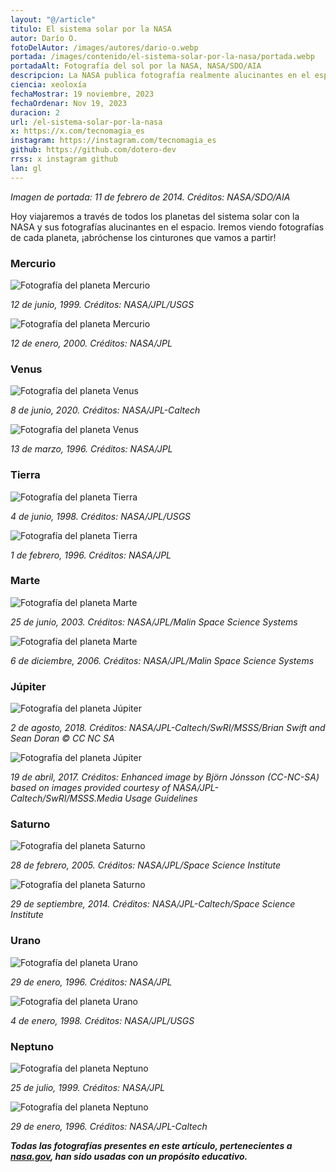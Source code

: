 ```yaml
---
layout: "@/article"
titulo: El sistema solar por la NASA
autor: Darío O.
fotoDelAutor: /images/autores/dario-o.webp
portada: /images/contenido/el-sistema-solar-por-la-nasa/portada.webp
portadaAlt: Fotografía del sol por la NASA, NASA/SDO/AIA
descripcion: La NASA publica fotografía realmente alucinantes en el espacio, viaja con sus fotografías a través del sistema solar.
ciencia: xeoloxía
fechaMostrar: 19 noviembre, 2023
fechaOrdenar: Nov 19, 2023
duracion: 2 
url: /el-sistema-solar-por-la-nasa
x: https://x.com/tecnomagia_es
instagram: https://instagram.com/tecnomagia_es
github: https://github.com/dotero-dev
rrss: x instagram github
lan: gl
---
```


*Imagen de portada: 11 de febrero de 2014. Créditos: NASA/SDO/AIA*

Hoy viajaremos a través de todos los planetas del sistema solar con la NASA y sus fotografías alucinantes en el espacio. Iremos viendo fotografías de cada planeta, ¡abróchense los cinturones que vamos a partir!

### Mercurio

![Fotografía del planeta Mercurio](/images/contenido/el-sistema-solar-por-la-nasa/mercurio-1.webp)

*12 de junio, 1999. Créditos: NASA/JPL/USGS*

![Fotografía del planeta Mercurio](/images/contenido/el-sistema-solar-por-la-nasa/mercurio-2.webp)

*12 de enero, 2000. Créditos: NASA/JPL*

### Venus

![Fotografía del planeta Venus](/images/contenido/el-sistema-solar-por-la-nasa/venus-1.webp)

*8 de junio, 2020. Créditos: NASA/JPL-Caltech*

![Fotografía del planeta Venus](/images/contenido/el-sistema-solar-por-la-nasa/venus-2.webp)

*13 de marzo, 1996. Créditos: NASA/JPL*

### Tierra


![Fotografía del planeta Tierra](/images/contenido/el-sistema-solar-por-la-nasa/tierra-1.webp)

*4 de junio, 1998. Créditos: NASA/JPL/USGS*

![Fotografía del planeta Tierra](/images/contenido/el-sistema-solar-por-la-nasa/tierra-2.webp)

*1 de febrero, 1996. Créditos: NASA/JPL*

### Marte

![Fotografía del planeta Marte](/images/contenido/el-sistema-solar-por-la-nasa/marte-1.webp)

*25 de junio, 2003. Créditos: NASA/JPL/Malin Space Science Systems*

![Fotografía del planeta Marte](/images/contenido/el-sistema-solar-por-la-nasa/marte-2.webp)

*6 de diciembre, 2006. Créditos: NASA/JPL/Malin Space Science Systems*

### Júpiter

![Fotografía del planeta Júpiter](/images/contenido/el-sistema-solar-por-la-nasa/jupiter-1.webp)

*2 de agosto, 2018. Créditos: NASA/JPL-Caltech/SwRI/MSSS/Brian Swift and Sean Doran © CC NC SA*

![Fotografía del planeta Júpiter](/images/contenido/el-sistema-solar-por-la-nasa/jupiter-2.webp)

*19 de abril, 2017. Créditos: Enhanced image by Björn Jónsson (CC-NC-SA) based on images provided courtesy of NASA/JPL-Caltech/SwRI/MSSS.Media Usage Guidelines*

### Saturno

![Fotografía del planeta Saturno](/images/contenido/el-sistema-solar-por-la-nasa/saturno-1.webp)

*28 de febrero, 2005. Créditos: NASA/JPL/Space Science Institute*

![Fotografía del planeta Saturno](/images/contenido/el-sistema-solar-por-la-nasa/saturno-2.webp)

*29 de septiembre, 2014. Créditos: NASA/JPL-Caltech/Space Science Institute*

### Urano

![Fotografía del planeta Urano](/images/contenido/el-sistema-solar-por-la-nasa/urano-1.webp)

*29 de enero, 1996. Créditos: NASA/JPL*

![Fotografía del planeta Urano](/images/contenido/el-sistema-solar-por-la-nasa/urano-2.webp)

*4 de enero, 1998. Créditos: NASA/JPL/USGS*

### Neptuno

![Fotografía del planeta Neptuno](/images/contenido/el-sistema-solar-por-la-nasa/neptuno-1.webp)

*25 de julio, 1999. Créditos: NASA/JPL*

![Fotografía del planeta Neptuno](/images/contenido/el-sistema-solar-por-la-nasa/neptuno-2.webp)

*29 de enero, 1996. Créditos: NASA/JPL-Caltech*

***Todas las fotografías presentes en este artículo, pertenecientes a [nasa.gov](https://nasa.gov), han sido usadas con un propósito educativo.***